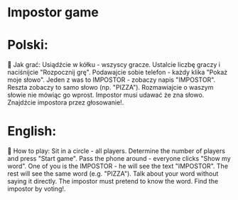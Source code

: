 # Impostor game
# Polski:
🎯 Jak grać:
Usiądźcie w kółku - wszyscy gracze.
Ustalcie liczbę graczy i naciśnijcie "Rozpocznij grę".
Podawajcie sobie telefon - każdy klika "Pokaż moje słowo".
Jeden z was to IMPOSTOR - zobaczy napis "IMPOSTOR".
Reszta zobaczy to samo słowo (np. "PIZZA").
Rozmawiajcie o waszym słowie nie mówiąc go wprost.
Impostor musi udawać że zna słowo.
Znajdźcie impostora przez głosowanie!.
# English:
🎯 How to play:
Sit in a circle - all players.
Determine the number of players and press "Start game".
Pass the phone around - everyone clicks "Show my word".
One of you is the IMPOSTOR - he will see the text "IMPOSTOR".
The rest will see the same word (e.g. "PIZZA").
Talk about your word without saying it directly.
The impostor must pretend to know the word.
Find the impostor by voting!.

